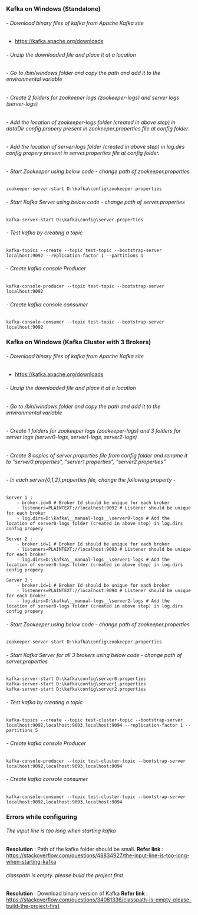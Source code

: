 ### Kafka on Windows (Standalone)

###### - Download binary files of kafka from Apache Kafka site
- https://kafka.apache.org/downloads

###### - Unzip the downloaded file and place it at a location

###### - Go to /bin/windows folder and copy the path and add it to the environmental variable

###### - Create 2 folders for zookeeper logs (zookeeper-logs) and server logs (server-logs)

###### - Add the location of zookeeper-logs folder (created in above step) in dataDir config propery present in zookeeper.properties file at config folder. 

###### - Add the location of server-logs folder (created in above step) in log.dirs config propery present in server.properties file at config folder. 

###### - Start Zookeeper using below code - change path of zookeeper.properties
    zookeeper-server-start D:\kafka\config\zookeeper.properties

###### - Start Kafka Server using below code - change path of server.properties
    kafka-server-start D:\kafka\config\server.properties

###### - Test kafka by creating a topic
    kafka-topics --create --topic test-topic --bootstrap-server localhost:9092 --replication-factor 1 --partitions 1

###### - Create kafka console Producer
    kafka-console-producer --topic test-topic --bootstrap-server localhost:9092

###### - Create kafka console consumer
    kafka-console-consumer --topic test-topic --bootstrap-server localhost:9092



### Kafka on Windows (Kafka Cluster with 3 Brokers)

###### - Download binary files of kafka from Apache Kafka site
- https://kafka.apache.org/downloads

###### - Unzip the downloaded file and place it at a location

###### - Go to /bin/windows folder and copy the path and add it to the environmental variable

###### - Create 1 folders for zookeeper logs (zookeeper-logs) and 3 folders for server logs (server0-logs, server1-logs, server2-logs) 

###### - Create 3 copies of server.properties file from config folder and rename it to "server0.properties", "server1.properties", "server2.properties"

###### - In each server{0,1,2}.properties file, change the following property - 
    Server 1 :
        - broker.id=0 # Broker Id should be unique for each broker
        - listeners=PLAINTEXT://localhost:9092 # Listener should be unique for each broker 
        - log.dirs=D:\kafka\__manual-logs__\server0-logs # Add the location of server0-logs folder (created in above step) in log.dirs config propery

    Server 2 :
        - broker.id=1 # Broker Id should be unique for each broker
        - listeners=PLAINTEXT://localhost:9093 # Listener should be unique for each broker 
        - log.dirs=D:\kafka\__manual-logs__\server1-logs # Add the location of server0-logs folder (created in above step) in log.dirs config propery

    Server 3 :
        - broker.id=1 # Broker Id should be unique for each broker
        - listeners=PLAINTEXT://localhost:9094 # Listener should be unique for each broker 
        - log.dirs=D:\kafka\__manual-logs__\server2-logs # Add the location of server0-logs folder (created in above step) in log.dirs config propery

###### - Start Zookeeper using below code - change path of zookeeper.properties
    zookeeper-server-start D:\kafka\config\zookeeper.properties

###### - Start Kafka Server for all 3 brokers using below code - change path of server.properties
    kafka-server-start D:\kafka\config\server0.properties
    kafka-server-start D:\kafka\config\server1.properties
    kafka-server-start D:\kafka\config\server2.properties

###### - Test kafka by creating a topic
    kafka-topics --create --topic test-cluster-topic --bootstrap-server localhost:9092,localhost:9093,localhost:9094 --replication-factor 1 --partitions 5

###### - Create kafka console Producer
    kafka-console-producer --topic test-cluster-topic --bootstrap-server localhost:9092,localhost:9093,localhost:9094

###### - Create kafka console consumer
    kafka-console-consumer --topic test-cluster-topic --bootstrap-server localhost:9092,localhost:9093,localhost:9094


### Errors while configuring

###### The input line is too long when starting kafka
__Resolution__ : Path of the kafka folder should be small.
__Refer link__ : https://stackoverflow.com/questions/48834927/the-input-line-is-too-long-when-starting-kafka

###### classpath is empty. please build the project first
__Resolution__ : Download binary version of Kafka
__Refer link__ : https://stackoverflow.com/questions/34081336/classpath-is-empty-please-build-the-project-first
